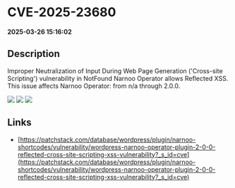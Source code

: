 # CVE-2025-23680

**2025-03-26 15:16:02**

## Description
Improper Neutralization of Input During Web Page Generation ('Cross-site Scripting') vulnerability in NotFound Narnoo Operator allows Reflected XSS. This issue affects Narnoo Operator: from n/a through 2.0.0.

![](https://img.shields.io/static/v1?label=Score&message=7.1&color=red)
![](https://img.shields.io/static/v1?label=Severity&message=HIGH&color=red)
![](https://img.shields.io/static/v1?label=CWE&message=XSS&color=green)

## Links
- [https://patchstack.com/database/wordpress/plugin/narnoo-shortcodes/vulnerability/wordpress-narnoo-operator-plugin-2-0-0-reflected-cross-site-scripting-xss-vulnerability?_s_id=cve](https://patchstack.com/database/wordpress/plugin/narnoo-shortcodes/vulnerability/wordpress-narnoo-operator-plugin-2-0-0-reflected-cross-site-scripting-xss-vulnerability?_s_id=cve)
